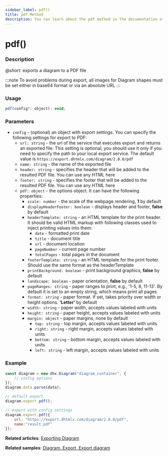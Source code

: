 ```yaml
---
sidebar_label: pdf()
title: pdf Method
description: You can learn about the pdf method in the documentation of the DHTMLX JavaScript Diagram library. Browse developer guides and API reference, try out code examples and live demos, and download a free 30-day evaluation version of DHTMLX Diagram.
---
```


# pdf()

### Description

@short: exports a diagram to a PDF file

:::note
To avoid problems during export, all images for Diagram shapes must be set either in base64 format or via an absolute URL
:::

### Usage

~~~js
pdf(config?: object): void;
~~~

### Parameters

- `config` - (optional) an object with export settings. You can specify the following settings for export to PDF:
  - `url: string` -  the url of the service that executes export and returns an exported file. This setting is optional, you should use it only if you need to specify the path to your local export service. The default value is `https://export.dhtmlx.com/diagram/2.0.0/pdf`
  - `name: string` - the name of the exported file
  - `header: string` - specifies the header that will be added to the resulted PDF file. You can use any HTML here
  - `footer: string` - specifies the footer that will be added to the resulted PDF file. You can use any HTML here
  - `pdf: object` - the options object. It can have the following properties:
	- `scale: number` - the scale of the webpage rendering, **1** by default
	- `displayHeaderFooter: boolean` - displays header and footer, **false** by default
	- `headerTemplate: string` - an HTML template for the print header. It should be valid HTML markup with following classes used to inject printing values into them:
		- `date` - formatted print date
		- `title` - document title
		- `url` - document location
		- `pageNumber` - current page number
		- `totalPages` - total pages in the document
	- `footerTemplate: string` - an HTML template for the print footer. Should use the same format as the headerTemplate
	- `printBackground: boolean` - print background graphics, **false** by default
	- `landscape: boolean` - paper orientation, **false** by default
	- `pageRanges: string` - paper ranges to print, e.g., '1-5, 8, 11-13'. By default it is set to an empty string, which means print all pages
	- `format: string` - paper format. If set, takes priority over width or height options. **'Letter'** by default
	- `width: string` - paper width, accepts values labeled with units
	- `height: string` - paper height, accepts values labeled with units
	- `margin: object` - paper margins, none by default
		- `top: string` - top margin, accepts values labeled with units
		- `right: string` - right margin, accepts values labeled with units
		- `bottom: string` - bottom margin, accepts values labeled with units
		- `left: string` - left margin, accepts values labeled with units

### Example

~~~js {7,10-13}
const diagram = new dhx.Diagram("diagram_container", {
	// config options
});
diagram.data.parse(data);

// default export
diagram.export.pdf();

// export with config settings
diagram.export.pdf({
	url: "https://export.dhtmlx.com/diagram/2.0.0/pdf",
	name:"result.pdf"
});
~~~

**Related articles**:  [Exporting Diagram](../../../guides/data_export/)

**Related samples**: [Diagram. Export. Export diagram](https://snippet.dhtmlx.com/ybpmz0zk)